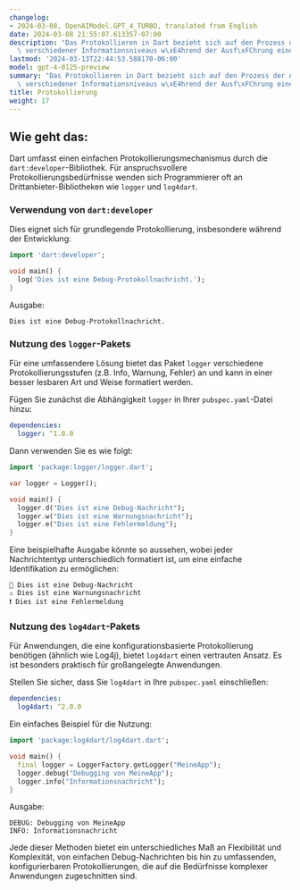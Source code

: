 ```yaml
---
changelog:
- 2024-03-08, OpenAIModel.GPT_4_TURBO, translated from English
date: 2024-03-08 21:55:07.613357-07:00
description: "Das Protokollieren in Dart bezieht sich auf den Prozess der Aufzeichnung\
  \ verschiedener Informationsniveaus w\xE4hrend der Ausf\xFChrung eines Programms.\u2026"
lastmod: '2024-03-13T22:44:53.588170-06:00'
model: gpt-4-0125-preview
summary: "Das Protokollieren in Dart bezieht sich auf den Prozess der Aufzeichnung\
  \ verschiedener Informationsniveaus w\xE4hrend der Ausf\xFChrung eines Programms."
title: Protokollierung
weight: 17
---
```


## Wie geht das:
Dart umfasst einen einfachen Protokollierungsmechanismus durch die `dart:developer`-Bibliothek. Für anspruchsvollere Protokollierungsbedürfnisse wenden sich Programmierer oft an Drittanbieter-Bibliotheken wie `logger` und `log4dart`.

### Verwendung von `dart:developer`
Dies eignet sich für grundlegende Protokollierung, insbesondere während der Entwicklung:

```dart
import 'dart:developer';

void main() {
  log('Dies ist eine Debug-Protokollnachricht.');
}
```

Ausgabe:
```
Dies ist eine Debug-Protokollnachricht.
```

### Nutzung des `logger`-Pakets
Für eine umfassendere Lösung bietet das Paket `logger` verschiedene Protokollierungsstufen (z.B. Info, Warnung, Fehler) an und kann in einer besser lesbaren Art und Weise formatiert werden.

Fügen Sie zunächst die Abhängigkeit `logger` in Ihrer `pubspec.yaml`-Datei hinzu:

```yaml
dependencies:
  logger: ^1.0.0
```

Dann verwenden Sie es wie folgt:

```dart
import 'package:logger/logger.dart';

var logger = Logger();

void main() {
  logger.d("Dies ist eine Debug-Nachricht");
  logger.w("Dies ist eine Warnungsnachricht");
  logger.e("Dies ist eine Fehlermeldung");
}
```

Eine beispielhafte Ausgabe könnte so aussehen, wobei jeder Nachrichtentyp unterschiedlich formatiert ist, um eine einfache Identifikation zu ermöglichen:

```
💬 Dies ist eine Debug-Nachricht
⚠️ Dies ist eine Warnungsnachricht
❗️ Dies ist eine Fehlermeldung
```

### Nutzung des `log4dart`-Pakets
Für Anwendungen, die eine konfigurationsbasierte Protokollierung benötigen (ähnlich wie Log4j), bietet `log4dart` einen vertrauten Ansatz. Es ist besonders praktisch für großangelegte Anwendungen.

Stellen Sie sicher, dass Sie `log4dart` in Ihre `pubspec.yaml` einschließen:

```yaml
dependencies:
  log4dart: ^2.0.0
```

Ein einfaches Beispiel für die Nutzung:

```dart
import 'package:log4dart/log4dart.dart';

void main() {
  final logger = LoggerFactory.getLogger("MeineApp");
  logger.debug("Debugging von MeineApp");
  logger.info("Informationsnachricht");
}
```

Ausgabe:

```
DEBUG: Debugging von MeineApp
INFO: Informationsnachricht
```

Jede dieser Methoden bietet ein unterschiedliches Maß an Flexibilität und Komplexität, von einfachen Debug-Nachrichten bis hin zu umfassenden, konfigurierbaren Protokollierungen, die auf die Bedürfnisse komplexer Anwendungen zugeschnitten sind.
